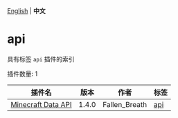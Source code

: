 [English](readme.md) | **中文**

# api

具有标签 `api` 插件的索引

插件数量: 1

| 插件名 | 版本 | 作者 | 标签 |
| --- | --- | --- | --- |
| [Minecraft Data API](/plugins/minecraft_data_api/readme-zh_cn.md) | 1.4.0 | Fallen_Breath | [api](/labels/api/readme-zh_cn.md) |
